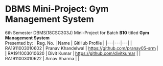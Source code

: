 # DBMS Mini-Project: Gym Management System
6th Semester DBMS(18CSC303J) Mini-Project for Batch **B10** titled **Gym Management System**\
Presented by:
| Reg. No. | Name | GitHub Profile |
|---|---|---|
| RA1911003010602 | Pranav Khandelwal | https://github.com/pranav05-srm |
| RA1911003010620 | Divit Kumar | https://github.com/divitkumar |
| RA1911003010622 | Arnav Sharma |  |
